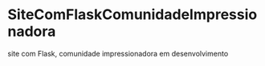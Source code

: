 # SiteComFlaskComunidadeImpressionadora
 site com Flask,  comunidade impressionadora em desenvolvimento
